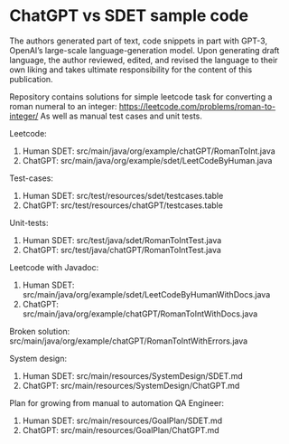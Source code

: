 # ChatGPT vs SDET sample code
The authors generated part of text, code snippets in part with GPT-3, OpenAI’s large-scale language-generation model. 
Upon generating draft language, the author reviewed, edited, and revised the language to their own liking and takes 
ultimate responsibility for the content of this publication.

Repository contains solutions for simple leetcode task for converting a roman numeral to an integer: https://leetcode.com/problems/roman-to-integer/
As well as manual test cases and unit tests.

Leetcode:
1. Human SDET: src/main/java/org/example/chatGPT/RomanToInt.java
2. ChatGPT: src/main/java/org/example/sdet/LeetCodeByHuman.java

Test-cases:
1. Human SDET: src/test/resources/sdet/testcases.table
2. ChatGPT: src/test/resources/chatGPT/testcases.table

Unit-tests:
1. Human SDET: src/test/java/sdet/RomanToIntTest.java
2. ChatGPT: src/test/java/chatGPT/RomanToIntTest.java

Leetcode with Javadoc:
1. Human SDET: src/main/java/org/example/sdet/LeetCodeByHumanWithDocs.java
2. ChatGPT: src/main/java/org/example/chatGPT/RomanToIntWithDocs.java

Broken solution: src/main/java/org/example/chatGPT/RomanToIntWithErrors.java

System design: 
1. Human SDET: src/main/resources/SystemDesign/SDET.md
2. ChatGPT: src/main/resources/SystemDesign/ChatGPT.md

Plan for growing from manual to automation QA Engineer:
1. Human SDET: src/main/resources/GoalPlan/SDET.md
2. ChatGPT: src/main/resources/GoalPlan/ChatGPT.md
